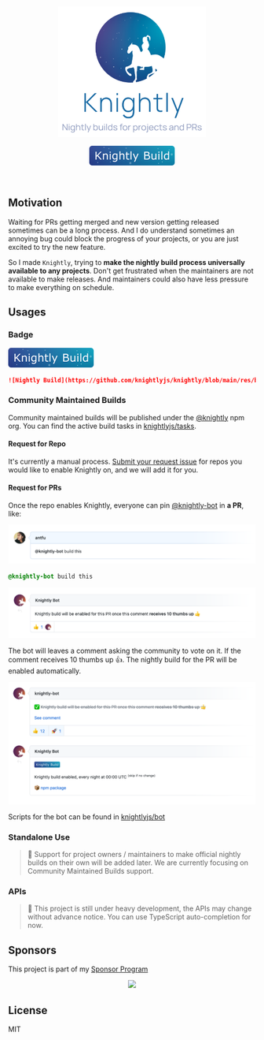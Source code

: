 <p align='center'>
  <img src='./res/logo.png' width='300' alt="Knightly Logo"/>
</p>

<p align='center'>
<img src='./res/badge.svg'>
<p>

<br>

## Motivation

Waiting for PRs getting merged and new version getting released sometimes can be a long process. And I do understand sometimes an annoying bug could block the progress of your projects, or you are just excited to try the new feature.

So I made `Knightly`, trying to **make the nightly build process universally available to any projects**. Don't get frustrated when the maintainers are not available to make releases. And maintainers could also have less pressure to make everything on schedule.

## Usages

### Badge 

![](./res/badge.svg)

```md
![Nightly Build](https://github.com/knightlyjs/knightly/blob/main/res/badge.svg?raw=true)
```

### Community Maintained Builds

Community maintained builds will be published under the [@knightly](https://www.npmjs.com/org/knightly) npm org. You can find the active build tasks in [knightlyjs/tasks](https://github.com/knightlyjs/tasks).

#### Request for Repo

It's currently a manual process. [Submit your request issue](https://github.com/knightlyjs/tasks/issues/new?assignees=&labels=repo-request&template=knightly-build-request.md&title=%5BRequest%5D) for repos you would like to enable Knightly on, and we will add it for you.

#### Request for PRs

Once the repo enables Knightly, everyone can pin [@knightly-bot](https://github.com/knightly-bot) in **a PR**, like:

![](./res/pinning.png)

```css
@knightly-bot build this
```

![](./res/vote.png)

The bot will leaves a comment asking the community to vote on it. If the comment receives 10 thumbs up 👍. The nightly build for the PR will be enabled automatically.

![](./res/build.png)

Scripts for the bot can be found in [knightlyjs/bot](https://github.com/knightlyjs/bot)

### Standalone Use

> 🚧 Support for project owners / maintainers to make official nightly builds on their own will be added later. We are currently focusing on Community Maintained Builds support.

### APIs

> 🚧 This project is still under heavy development, the APIs may change without advance notice. You can use TypeScript auto-completion for now.

## Sponsors

This project is part of my <a href='https://github.com/antfu-sponsors'>Sponsor Program</a>

<p align="center">
  <a href="https://cdn.jsdelivr.net/gh/antfu/static/sponsors.svg">
    <img src='https://cdn.jsdelivr.net/gh/antfu/static/sponsors.svg'/>
  </a>
</p>

## License

MIT
